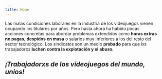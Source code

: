 ```yaml
---
title: Home
---
```

Las malas condiciones laborales en la industria de los videojuegos vienen
ocupando los titulares por años. Pero hasta ahora ha habido pocas acciones
concretas para abordar problemas extendidos como **horas extras no pagas**, **despidos
en masa** o salarios muy inferiores a los del resto del sector tecnológico. Los
sindicatos son un medio **probado** para que lxs trabajadorxs **luchen contra la
explotación y el abuso**.

## **_¡Trabajadorxs de los videojuegos del mundo, uníos!_**

